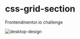 # css-grid-section
Frontendmentor.io challenge

![desktop-design](https://user-images.githubusercontent.com/76236208/116008654-f6331900-a615-11eb-89a4-e346a4a2940c.jpg)
